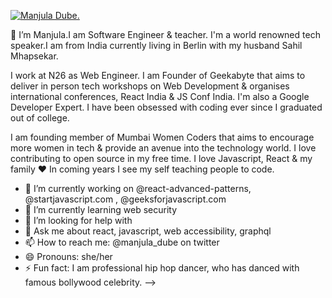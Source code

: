 [![Manjula Dube.](https://www.manjuladube.dev/static/5da690e518d111845570e967b1c31670/88b03/banner-manjula-react.png)](https://www.manjuladube.dev)

 👋 I’m Manjula.I am Software Engineer & teacher. I'm a world renowned tech speaker.I am from India currently living in Berlin with my husband Sahil Mhapsekar.

I work at N26 as Web Engineer. I am Founder of Geekabyte that aims to deliver in person tech workshops on Web Development & organises international conferences, React India & JS Conf India. I'm also a Google Developer Expert. I have been obsessed with coding ever since I graduated out of college.

I am founding member of Mumbai Women Coders that aims to encourage more women in tech & provide an avenue into the technology world. I love contributing to open source in my free time. I love Javascript, React & my family ❤️ In coming years I see my self teaching people to code.

- 🔭 I’m currently working on @react-advanced-patterns, @startjavascript.com , @geeksforjavascript.com
- 🌱 I’m currently learning web security
- 🤔 I’m looking for help with 
- 💬 Ask me about react, javascript, web accessibility, graphql
- 📫 How to reach me: @manjula_dube on twitter
- 😄 Pronouns: she/her
- ⚡ Fun fact: I am professional hip hop dancer, who has danced with famous bollywood celebrity.
-->
